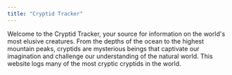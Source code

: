 ```yaml
---
title: "Cryptid Tracker"
---
```


Welcome to the Cryptid Tracker, your source for information on the world's most elusive creatures. From the depths of the ocean to the highest mountain peaks, cryptids are mysterious beings that captivate our imagination and challenge our understanding of the natural world. This website logs many of the most cryptic cryptids in the world.



